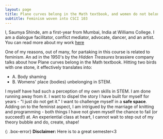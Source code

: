 ```yaml
---
layout: page
title: Plane curves belong in the Math textbook, and women do not belong there.
subtitle: Feminism woven into CSCI 103 
---
```


I, Saumya Shinde, am a first-year from Mumbai, India at Williams College. I am a dialogue facilitator, conflict mediator, advocate, dancer, and an artist. You can read more about my work [here](https://www.seedsofpeace.org/meet-saumya-doing-the-most-good-with-3900-weeks/) 

One of my reasons, out of many, for partaking in this course is related to feminism. An ad in the 1950's by the *Hidden Treasures* brassiere company talks about how Plane curves belong in the Math textbook. Hitting two birds with one stone, it effectively translates into:
- A. Body shaming
- B. Womens' place (bodies) unbelonging in STEM.

I myself have had such a perception of my own skills in STEM. I am done running away from it. I want to dispel the story I have built for myself for years - "I just do not get it." I want to challenge myself in a **safe space**. Adding on to the feminist aspect, I am intrigued by the marriage of knitting and programming - both things I have not given myself the chance to fail (or succeed!) at. An experiential class at heart, I cannot wait to step out of my theory bubble and do, create, shape!


{: .box-error}
**Disclaimer:**
Here is to a great semester<3


